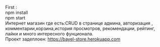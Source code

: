 First : <br/>
npm install <br/>
npm start<br/>
Интернет магазин где есть:CRUD в странице админа, авторизация ,
комментарии,корзина,история просмотров,
рекомендации, рейтинг, лайки и много интересного фунционала. <br/>
Проект задеплоен: https://bayel-store.herokuapp.com
